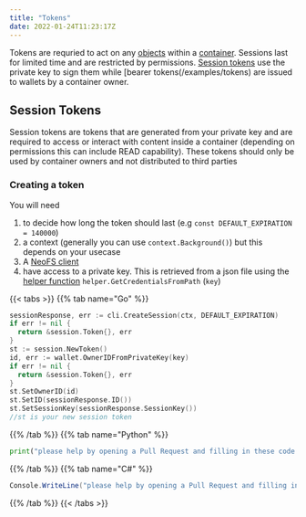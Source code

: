 ```yaml
---
title: "Tokens"
date: 2022-01-24T11:23:17Z
---
```


Tokens are requried to act on any [objects](/neo-docs/examples/objects) within a [container](/neo-docs/examples/containers). Sessions last for limited time and are restricted by permissions. [Session tokens](/neo-docs/examples/tokens) use the private key to sign them while [bearer tokens(/examples/tokens) are issued to wallets by a container owner.

## Session Tokens

Session tokens are tokens that are generated from your private key and are required to access or interact with content inside a container (depending on permissions this can include READ capability). These tokens should only be used by container owners and not distributed to third parties

### Creating a token

You will need

1. to decide how long the token should last (e.g `const DEFAULT_EXPIRATION = 140000`)
2. a context (generally you can use `context.Background()`) but this depends on your usecase
3. A [NeoFS client](/neo-docs/examples/clients)
4. have access to a private key. This is retrieved from a json file using the [helper function](/neo-docs/examples/helpers/#get-credentials-from-path) `helper.GetCredentialsFromPath` (`key`)

{{< tabs >}}
{{% tab name="Go" %}}
```go
sessionResponse, err := cli.CreateSession(ctx, DEFAULT_EXPIRATION)
if err != nil {
  return &session.Token{}, err
}
st := session.NewToken()
id, err := wallet.OwnerIDFromPrivateKey(key)
if err != nil {
  return &session.Token{}, err
}
st.SetOwnerID(id)
st.SetID(sessionResponse.ID())
st.SetSessionKey(sessionResponse.SessionKey())
//st is your new session token

```
{{% /tab %}}
{{% tab name="Python" %}}
```python
print("please help by opening a Pull Request and filling in these code snippets!")
```
{{% /tab %}}
{{% tab name="C#" %}}
```c#
Console.WriteLine("please help by opening a Pull Request and filling in these code snippets!");
```
{{% /tab %}}
{{< /tabs >}}
